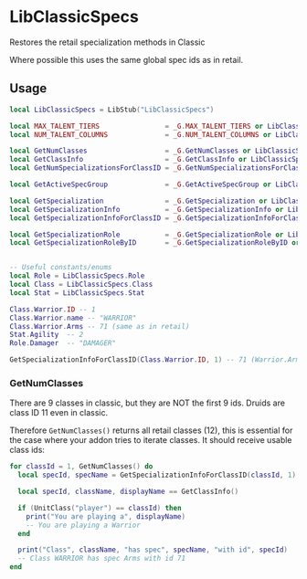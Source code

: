 # LibClassicSpecs

Restores the retail specialization methods in Classic

Where possible this uses the same global spec ids as in retail.

## Usage

```lua
local LibClassicSpecs = LibStub("LibClassicSpecs")

local MAX_TALENT_TIERS                = _G.MAX_TALENT_TIERS or LibClassicSpecs.MAX_TALENT_TIERS
local NUM_TALENT_COLUMNS              = _G.NUM_TALENT_COLUMNS or LibClassicSpecs.NUM_TALENT_COLUMNS

local GetNumClasses                   = _G.GetNumClasses or LibClassicSpecs.GetNumClasses
local GetClassInfo                    = _G.GetClassInfo or LibClassicSpecs.GetClassInfo
local GetNumSpecializationsForClassID = _G.GetNumSpecializationsForClassID or LibClassicSpecs.GetNumSpecializationsForClassID

local GetActiveSpecGroup              = _G.GetActiveSpecGroup or LibClassicSpecs.GetActiveSpecGroup

local GetSpecialization               = _G.GetSpecialization or LibClassicSpecs.GetSpecialization
local GetSpecializationInfo           = _G.GetSpecializationInfo or LibClassicSpecs.GetSpecializationInfo
local GetSpecializationInfoForClassID = _G.GetSpecializationInfoForClassID or LibClassicSpecs.GetSpecializationInfoForClassID

local GetSpecializationRole           = _G.GetSpecializationRole or LibClassicSpecs.GetSpecializationRole
local GetSpecializationRoleByID       = _G.GetSpecializationRoleByID or LibClassicSpecs.GetSpecializationRoleByID


-- Useful constants/enums
local Role = LibClassicSpecs.Role
local Class = LibClassicSpecs.Class
local Stat = LibClassicSpecs.Stat

Class.Warrior.ID -- 1
Class.Warrior.name -- "WARRIOR"
Class.Warrior.Arms -- 71 (same as in retail)
Stat.Agility  -- 2
Role.Damager  -- "DAMAGER"

GetSpecializationInfoForClassID(Class.Warrior.ID, 1) -- 71 (Warrior.Arms), "Arms"
```

### GetNumClasses

There are 9 classes in classic, but they are NOT the first 9 ids. Druids are
class ID 11 even in classic.

Therefore `GetNumClasses()` returns all retail classes (12), this is essential
for the case where your addon tries to iterate classes. It should receive usable
class ids:

```lua
for classId = 1, GetNumClasses() do
  local specId, specName = GetSpecializationInfoForClassID(classId, 1)

  local specId, className, displayName == GetClassInfo()

  if (UnitClass("player") == classId) then
    print("You are playing a", displayName)
    -- You are playing a Warrior
  end

  print("Class", className, "has spec", specName, "with id", specId)
  -- Class WARRIOR has spec Arms with id 71
end
```
